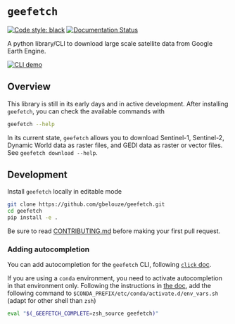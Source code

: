 # `geefetch`

[![Code style: black](https://img.shields.io/badge/code%20style-black-000000.svg)](https://github.com/psf/black)
[![Documentation Status](https://readthedocs.org/projects/geefetch/badge/?version=latest)](https://geefetch.readthedocs.io/en/latest/?badge=latest)

A python library/CLI to download large scale satellite data from Google Earth Engine.

[![CLI demo](https://asciinema.org/a/IuapVy0T9ErtyvgDMb8rMLftC)](https://asciinema.org/a/IuapVy0T9ErtyvgDMb8rMLftC)



## Overview

This library is still in its early days and in active development. After installing `geefetch`, you can check the available commands with

```bash
geefetch --help
```

In its current state, `geefetch` allows you to download Sentinel-1, Sentinel-2, Dynamic World data as raster files, and GEDI data as raster or vector files. See `geefetch download --help`.

## Development

Install `geefetch` locally in editable mode

```bash
git clone https://github.com/gbelouze/geefetch.git
cd geefetch
pip install -e .
```
Be sure to read [CONTRIBUTING.md](/CONTRIBUTING.md) before making your first pull request.

### Adding autocompletion

You can add autocompletion for the `geefetch` CLI, following [`click` doc](https://click.palletsprojects.com/en/8.1.x/shell-completion/).

If you are using a `conda` environment, you need to activate autocompletion in that environment only. Following the instructions in [the doc](https://conda.io/projects/conda/en/latest/user-guide/tasks/manage-environments.html#macos-and-linux), add the following command to `$CONDA_PREFIX/etc/conda/activate.d/env_vars.sh` (adapt for other shell than `zsh`)

```bash
eval "$(_GEEFETCH_COMPLETE=zsh_source geefetch)"
```
